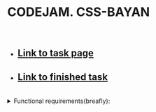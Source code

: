 # CODEJAM. CSS-BAYAN
<br/>

* ## [Link to task page](https://github.com/DrDiman/CSS-Bayan-task)
* ## [Link to finished task](https://ivsmcrew.github.io/cssBayan/cssBayan/index.html)
<br/>

<details><summary>Functional requirements(breafly):</summary>
<p>

1. Design is at your discretion, but the layout of an accordion should include a meme image, text, and an icon. The placement of these elements should match the provided above example image

2. Implement responsive design with three breakpoints. Accordion is displayed correctly at mobile 320x568, tablet 820x1180, desktop 1920×1080;

3. There should be icon for state of the expanded\collapsed item (you can choose your own icons e.g. from FontAwesome);

4. Implement visual effects when the cursor is hovering over the memes, when the mouse is down on a meme (moment of mouse down - for active effect);

5. Smooth transitions are applied for changing of memes and for changing of icon;

6. Make the entire row (text, icon, and meme image) clickable;

7. Mobile first approach is used - cursor over the memes (hover) effect exists only for desktop devices MDN Note;

8. Center the accordion component on the screen, with equal indents on the left and right;

9. Change the cursor when it is hovering over the accordion;

10. Initially, the first meme should be expanded (chosen/selected);

11. Font size should be changed at each device (mobile, tablet, desktop)

</p>
</details> </div>
